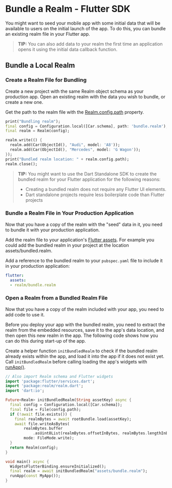 # Bundle a Realm - Flutter SDK
You might want to seed your mobile app with some initial data that will be available
to users on the initial launch of the app. To do this, you can bundle an existing
realm file in your Flutter app.

> **TIP:**
> You can also add data to your realm the first time an application opens it
> using the initial data callback function.
>

## Bundle a Local Realm
### Create a Realm File for Bundling
Create a new project with the same Realm object schema as your production app.
Open an existing realm with the data you wish to bundle, or create a new one.

Get the path to the realm file with the [Realm.config.path](https://pub.dev/documentation/realm/latest/realm/Configuration/path.html)
property.

```dart
print("Bundling realm");
final config = Configuration.local([Car.schema], path: 'bundle.realm');
final realm = Realm(config);

realm.write(() {
  realm.add(Car(ObjectId(), "Audi", model: 'A8'));
  realm.add(Car(ObjectId(), "Mercedes", model: 'G Wagon'));
});
print("Bundled realm location: " + realm.config.path);
realm.close();
```

> **TIP:**
> You might want to use the Dart Standalone SDK to create the bundled realm for your Flutter application for the following reasons:
>
> - Creating a bundled realm does not require any Flutter UI elements.
> - Dart standalone projects require less boilerplate code than Flutter projects
>

### Bundle a Realm File in Your Production Application
Now that you have a copy of the realm with the "seed" data in it, you
need to bundle it with your production application.

Add the realm file to your application's [Flutter assets](https://docs.flutter.dev/development/ui/assets-and-images).
For example you could add the bundled realm in your project at the location
assets/bundled.realm.

Add a reference to the bundled realm to your `pubspec.yaml` file
to include it in your production application:

```yaml
flutter:
  assets:
  - realm/bundle.realm
```

### Open a Realm from a Bundled Realm File
Now that you have a copy of the realm included with your app, you need to
add code to use it.

Before you deploy your app with the bundled realm, you need to
extract the realm from the embedded resources, save it to the app's data
location, and then open this new realm in the app. The following code shows
how you can do this during start-up of the app.

Create a helper function `initBundledRealm` to check if the bundled realm
already exists within the app, and load it into the app if it does not exist yet.
Call `initBundledRealm` before calling loading the app's widgets with
[runApp()](https://api.flutter.dev/flutter/widgets/runApp.html).

```dart
// Also import Realm schema and Flutter widgets
import 'package:flutter/services.dart';
import 'package:realm/realm.dart';
import 'dart:io';

Future<Realm> initBundledRealm(String assetKey) async {
  final config = Configuration.local([Car.schema]);
  final file = File(config.path);
  if (!await file.exists()) {
    final realmBytes = await rootBundle.load(assetKey);
    await file.writeAsBytes(
        realmBytes.buffer
            .asUint8List(realmBytes.offsetInBytes, realmBytes.lengthInBytes),
        mode: FileMode.write);
  }
  return Realm(config);
}

void main() async {
  WidgetsFlutterBinding.ensureInitialized();
  final realm = await initBundledRealm("assets/bundle.realm");
  runApp(const MyApp());
}
```
